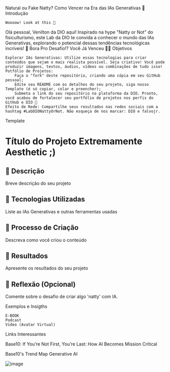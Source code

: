 Natural ou Fake Natty? Como Vencer na Era das IAs Generativas
🚀 Introdução

    Woooow! Look at this 👀

Olá pessoal, Venilton da DIO aqui! Inspirado na hype "Natty or Not" do fisiculturismo, este Lab da DIO te convida a conhecer o mundo das IAs Generativas, explorando o potencial dessas tendências tecnológicas incríveis!
🎯 Bora Pro Desafio!? Você Já Venceu 💪🤓
Objetivos

    Explorar IAs Generativas: Utilize essas tecnologias para criar conteúdos que sejam o mais realista possível. Seja criativo! Você pode produzir imagens, textos, áudios, vídeos ou combinações de tudo isso!
    Potfólio de Projetos:
        Faça o "fork" deste repositório, criando uma cópia em seu GitHub pessoal;
        Edite seu README com os detalhes do seu projeto, siga nosso Template (é só copiar, colar e preencher);
        Submeta o link do seu repositório na plataforma da DIO. Pronto, você acabou de fortalecer seu portfólio de projetos nos perfis do GitHub e DIO 🚀
    Efeito de Rede: Compartilhe seus resultados nas redes sociais com a hashtag #LabDIONattyOrNot. Não esqueça de nos marcar: DIO e falvojr.

Template

# Título do Projeto Extremamente Aesthetic ;)

## 📒 Descrição
Breve descrição do seu projeto

## 🤖 Tecnologias Utilizadas
Liste as IAs Generativas e outras ferramentas usadas

## 🧐 Processo de Criação
Descreva como você criou o conteúdo

## 🚀 Resultados
Apresente os resultados do seu projeto

## 💭 Reflexão (Opcional)
Comente sobre o desafio de criar algo 'natty' com IA.

Exemplos e Insigths

    E-BOOK
    Podcast
    Vídeo (Avatar Virtual)

Links Interessantes

Base10: If You’re Not First, You’re Last: How AI Becomes Mission Critical

Base10's Trend Map Generative AI

![image](https://github.com/Lucasjava92/-lab-natty-or-not/assets/86928030/d3035e32-6aba-49f4-a477-08832d2187fe)

